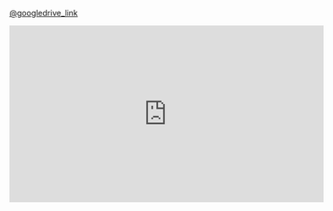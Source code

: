 <a href="https://drive.google.com/drive/folders/1NxvSnkVspxq1L8a_OllYtrki9YoroVmI?usp=drive_link" rel="noopener">@googledrive_link</a>
<iframe width="560" height="315" src="https://www.youtube.com/embed/ONEigDKYoVE?si=3RuJ0_5uo8OzLF0U" title="YouTube video player" frameborder="0" allow="accelerometer; autoplay; clipboard-write; encrypted-media; gyroscope; picture-in-picture; web-share" referrerpolicy="strict-origin-when-cross-origin" allowfullscreen></iframe>